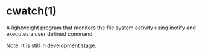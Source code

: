 cwatch(1)
==========

A lightweight program that monitors the file system activity using inotify and executes a user defined command.

Note: It is still in development stage.
